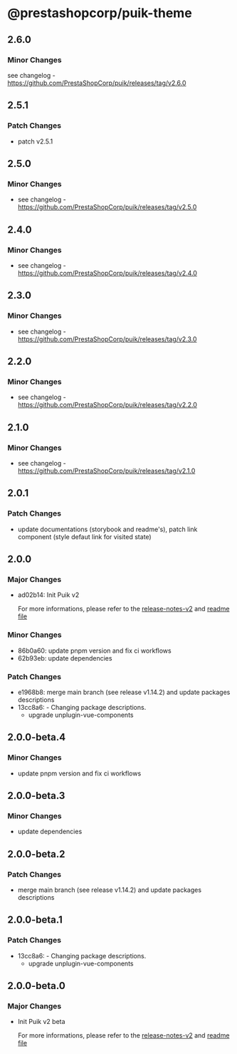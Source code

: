 # @prestashopcorp/puik-theme

## 2.6.0

### Minor Changes

see changelog - https://github.com/PrestaShopCorp/puik/releases/tag/v2.6.0

## 2.5.1

### Patch Changes

- patch v2.5.1

## 2.5.0

### Minor Changes

- see changelog - https://github.com/PrestaShopCorp/puik/releases/tag/v2.5.0

## 2.4.0

### Minor Changes

- see changelog - https://github.com/PrestaShopCorp/puik/releases/tag/v2.4.0

## 2.3.0

### Minor Changes

- see changelog - https://github.com/PrestaShopCorp/puik/releases/tag/v2.3.0

## 2.2.0

### Minor Changes

- see changelog - https://github.com/PrestaShopCorp/puik/releases/tag/v2.2.0

## 2.1.0

### Minor Changes

- see changelog - https://github.com/PrestaShopCorp/puik/releases/tag/v2.1.0

## 2.0.1

### Patch Changes

- update documentations (storybook and readme's), patch link component (style defaut link for visited state)

## 2.0.0

### Major Changes

- ad02b14: Init Puik v2

  For more informations, please refer to the [release-notes-v2](../RELEASE-NOTES-V2.md) and [readme file](../RELEASE-NOTES-V2.md)

### Minor Changes

- 86b0a60: update pnpm version and fix ci workflows
- 62b93eb: update dependencies

### Patch Changes

- e1968b8: merge main branch (see release v1.14.2) and update packages descriptions
- 13cc8a6: - Changing package descriptions.
  - upgrade unplugin-vue-components

## 2.0.0-beta.4

### Minor Changes

- update pnpm version and fix ci workflows

## 2.0.0-beta.3

### Minor Changes

- update dependencies

## 2.0.0-beta.2

### Patch Changes

- merge main branch (see release v1.14.2) and update packages descriptions

## 2.0.0-beta.1

### Patch Changes

- 13cc8a6: - Changing package descriptions.
  - upgrade unplugin-vue-components

## 2.0.0-beta.0

### Major Changes

- Init Puik v2 beta

  For more informations, please refer to the [release-notes-v2](../RELEASE-NOTES-V2.md) and [readme file](../RELEASE-NOTES-V2.md)
